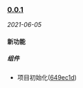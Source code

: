 ### [0.0.1](https://github.com/WenHaoHuang/form/compare/649ec1d...v0.0.1)

_2021-06-05_

#### 新功能

##### 组件
- 项目初始化([649ec1d](https://github.com/WenHaoHuang/form/commit/649ec1d))




